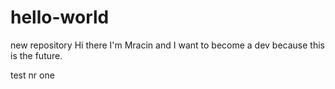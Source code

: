 # hello-world
new repository
Hi there I'm Mracin and I want to become a dev because this is the future.

test nr one
